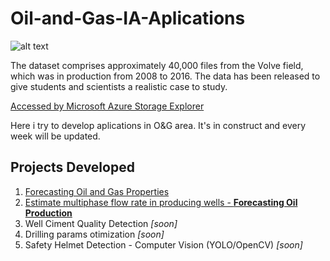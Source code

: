 # Oil-and-Gas-IA-Aplications

![alt text](https://www.equinor.com/content/dam/statoil/image/how-and-why/digitalisation/volve-platform-1-1.jpg.transform/extra-large/image.jpg)

The dataset comprises approximately 40,000 files from the Volve field, which was in production from 2008 to 2016. The data has been released to give students and scientists a realistic case to study.

[Accessed by Microsoft Azure Storage Explorer](https://www.equinor.com/en/what-we-do/digitalisation-in-our-dna/volve-field-data-village-download.html)

Here i try to develop aplications in O&G area. It's in construct and every week will be updated.

## Projects Developed
1. [Forecasting Oil and Gas Properties](https://github.com/DboechatM/Documentacao-TCC)
2. [Estimate multiphase flow rate in producing wells - **Forecasting Oil Production**](https://github.com/DboechatM/Oil-and-Gas-IA-Aplications/blob/main/LSTM_SISO.ipynb)
3. Well Ciment Quality Detection *[soon]*
4. Drilling params otimization *[soon]*
5. Safety Helmet Detection - Computer Vision (YOLO/OpenCV) *[soon]*
